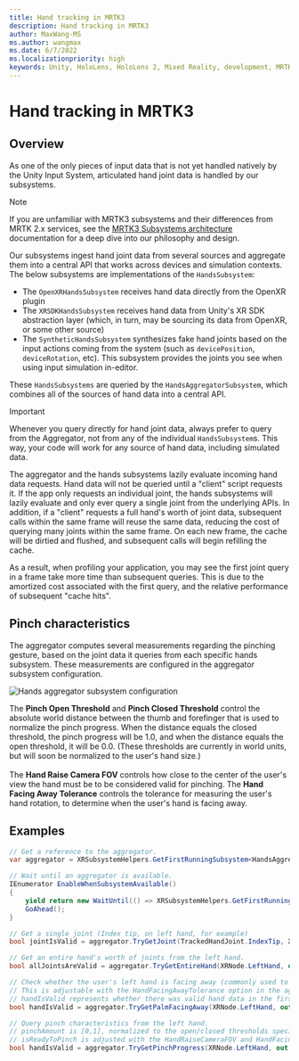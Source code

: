 ```yaml
---
title: Hand tracking in MRTK3
description: Hand tracking in MRTK3
author: MaxWang-MS
ms.author: wangmax
ms.date: 6/7/2022
ms.localizationpriority: high
keywords: Unity, HoloLens, HoloLens 2, Mixed Reality, development, MRTK3, data binding, theme, theming, Mixed Reality Toolkit, hand tracking
---
```


# Hand tracking in MRTK3

## Overview

As one of the only pieces of input data that is not yet handled natively by the Unity Input System, articulated hand joint data is handled by our subsystems.

> [!NOTE]
> If you are unfamiliar with MRTK3 subsystems and their differences from MRTK 2.x services, see the [MRTK3 Subsystems architecture](../../architecture/subsystems.md) documentation for a deep dive into our philosophy and design.

Our subsystems ingest hand joint data from several sources and aggregate them into a central API that works across devices and simulation contexts. The below subsystems are implementations of the `HandsSubsystem`:

- The `OpenXRHandsSubsystem` receives hand data directly from the OpenXR plugin
- The `XRSDKHandsSubsystem` receives hand data from Unity's XR SDK abstraction layer (which, in turn, may be sourcing its data from OpenXR, or some other source)
- The `SyntheticHandsSubsystem` synthesizes fake hand joints based on the input actions coming from the system (such as `devicePosition`, `deviceRotation`, etc). This subsystem provides the joints you see when using input simulation in-editor.

These `HandsSubsystems` are queried by the `HandsAggregatorSubsystem`, which combines all of the sources of hand data into a central API.

> [!IMPORTANT]
> Whenever you query directly for hand joint data, always prefer to query from the Aggregator, not from any of the individual `HandsSubsystem`s. This way, your code will work for any source of hand data, including simulated data.

The aggregator and the hands subsystems lazily evaluate incoming hand data requests. Hand data will not be queried until a "client" script requests it. If the app only requests an individual joint, the hands subsystems will lazily evaluate and only ever query a single joint from the underlying APIs. In addition, if a "client" requests a full hand's worth of joint data, subsequent calls within the same frame will reuse the same data, reducing the cost of querying many joints within the same frame. On each new frame, the cache will be dirtied and flushed, and subsequent calls will begin refilling the cache.

As a result, when profiling your application, you may see the first joint query in a frame take more time than subsequent queries. This is due to the amortized cost associated with the first query, and the relative performance of subsequent "cache hits".

## Pinch characteristics

The aggregator computes several measurements regarding the pinching gesture, based on the joint data it queries from each specific hands subsystem. These measurements are configured in the aggregator subsystem configuration.

![Hands aggregator subsystem configuration](../../architecture/.images/configuration.png)

The <b>Pinch Open Threshold</b> and <b>Pinch Closed Threshold</b> control the absolute world distance between the thumb and forefinger that is used to normalize the pinch progress. When the distance equals the closed threshold, the pinch progress will be 1.0, and when the distance equals the open threshold, it will be 0.0. (These thresholds are currently in world units, but will soon be normalized to the user's hand size.)<br><br>The <b>Hand Raise Camera FOV</b> controls how close to the center of the user's view the hand must be to be considered valid for pinching. The <b>Hand Facing Away Tolerance</b> controls the tolerance for measuring the user's hand rotation, to determine when the user's hand is facing away.

## Examples

```C#
// Get a reference to the aggregator.
var aggregator = XRSubsystemHelpers.GetFirstRunningSubsystem<HandsAggregatorSubsystem>();
```

```C#
// Wait until an aggregator is available.
IEnumerator EnableWhenSubsystemAvailable()
{
    yield return new WaitUntil(() => XRSubsystemHelpers.GetFirstRunningSubsystem<HandsAggregatorSubsystem>() != null);
    GoAhead();
}
```

```C#
// Get a single joint (Index tip, on left hand, for example)
bool jointIsValid = aggregator.TryGetJoint(TrackedHandJoint.IndexTip, XRNode.LeftHand, out HandJointPose jointPose);
```

```C#
// Get an entire hand's worth of joints from the left hand.
bool allJointsAreValid = aggregator.TryGetEntireHand(XRNode.LeftHand, out IReadOnlyList<HandJointPose> joints)
```

```C#
// Check whether the user's left hand is facing away (commonly used to check "aim" intent)
// This is adjustable with the HandFacingAwayTolerance option in the aggregator configuration.
// handIsValid represents whether there was valid hand data in the first place!
bool handIsValid = aggregator.TryGetPalmFacingAway(XRNode.LeftHand, out bool isLeftPalmFacingAway)
```

```C#
// Query pinch characteristics from the left hand.
// pinchAmount is [0,1], normalized to the open/closed thresholds specified in the aggregator confiugration.
// isReadyToPinch is adjusted with the HandRaiseCameraFOV and HandFacingAwayTolerance settings in the configuration.
bool handIsValid = aggregator.TryGetPinchProgress(XRNode.LeftHand, out bool isReadyToPinch, out bool isPinching, out float pinchAmount)
```
